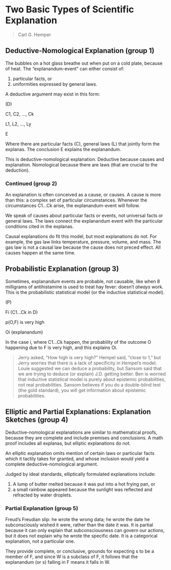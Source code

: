 # Two Basic Types of Scientific Explanation

> Carl G. Hemper

## Deductive-Nomological Explanation (group 1)

The bubbles on a hot glass breathe out when put on a cold plate, because of heat. The “explanandum-event” can either consist of:

1. particular facts, or
2. uniformities expressed by general laws.

A deductive argument may exist in this form:

(D)

C1, C2, …, Ck

L1, L2, …, Ly

E

Where there are particular facts (C), general laws (L) that jointly form the explanas. The conclusion E explains the explanandum.

This is deductive-nomological explanation. Deductive because causes and explanation. Nomological because there are laws (that are crucial to the deduction).

### Continued (group 2)

An explanation is often conceived as a cause, or causes. A cause is more than this: a complex set of particular circumstances. Whenever the circumstances C1…Ck arise, the explanandum-event will follow.

We speak of causes about particular facts or events, not universal facts or general laws. The laws connect the explanandum event with the particular conditions cited in the explanas. 

Causal explanations do fit this model, but most explanations do not. For example, the gas law links temperature, pressure, volume, and mass. The gas law is not a causal law because the cause does not preced effect. All causes happen at the same time.

## Probabilistic Explanation (group 3)

Sometimes, explanandum events are probable, not causable, like when 8 milligrams of antihistamine is used to treat hay fever: doesn’t *always* work. This is the probabilistic statistical model (or the inductive statistical model).

(P)

Fi (C1…Ck in D)

p(O,F) is very high

Oi (explanandum)

In the case i, where C1…Ck happen, the probability of the outcome O happening due to F is very high, and this explains Oi.

> Jerry asked, “How high is very high?” Hempel said, “close to 1,” but Jerry worries that there is a lack of specificity in Hempel’s model. Louie suggested we can deduce a probability, but Sansom said that we are trying to deduce (or explain) J.D. getting better. Ben is worried that inductive statistical model is purely about epistemic probabilities, not real probabilities. Sansom believes if you do a double-blind test (the gold standard), you will get information about epistemic probabilities.

## Elliptic and Partial Explanations: Explanation Sketches (group 4)

Deductive-nomological explanations are similar to mathematical proofs, because they are complete and include premises and conclusions. A math proof includes all explanas, but elliptic explanations do not.

An elliptic explanation omits mention of certain laws or particular facts which it tactily takes for granted, and whose inclusion would yield a complete deductive-nomological argument.

Judged by ideal standards, elliptically formulated explanations include:

1. A lump of butter melted because it was put into a hot frying pan, or
2. a small rainbow appeared because the sunlight was reflected and refracted by water droplets.

### Partial Explanation (group 5)

Freud’s Freudian slip: he wrote the wrong data; he wrote the date he subconsciously wished it were, rather than the date it was. It is partial because it can only explain that subconsciousness can govern our actions, but it does not explain why he wrote the specific date. It is a categorical explanation, not a particular one.

They provide complete, or conclusive, grounds for expecting s to be a member of F, and since W is a subclass of F, it follows that the explanandum (or s) falling in F means it falls in W.





























